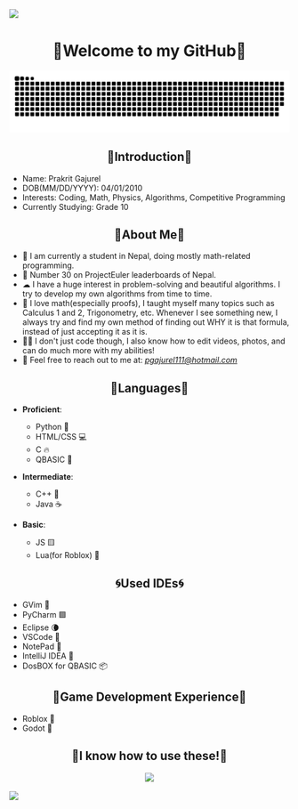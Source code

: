 <!--border line-->

<img src="https://user-images.githubusercontent.com/73097560/115834477-dbab4500-a447-11eb-908a-139a6edaec5c.gif">

<div align="center">
  <h1>👾Welcome to my GitHub👾</h1>
</div>

<!--credit to vaxad for this amazing snake thing-->

<div align="center">
  <img  src="https://github.com/vaxad/vaxad/blob/main/grid-snake.svg"
       alt="yoinked from github.com/vaxad" /></a>
</div>

<div align="center">
  <h2><b>📝Introduction📝</b></h2>
</div>

- Name: Prakrit Gajurel
- DOB(MM/DD/YYYY): 04/01/2010
- Interests: Coding, Math, Physics, Algorithms, Competitive Programming
- Currently Studying: Grade 10

<div align="center">
  <h2><b>👀About Me👀</b></h2>
</div>

- 🔭 I am currently a student in Nepal, doing mostly math-related programming.
- 🏅 Number 30 on ProjectEuler leaderboards of Nepal.
- ☁ I have a huge interest in problem-solving and beautiful algorithms. I try to develop my own algorithms from time to time.
- 🔢 I love math(especially proofs), I taught myself many topics such as Calculus 1 and 2, Trigonometry, etc. Whenever I see something new, I always try and find my own method of finding out WHY it is that formula, instead of just accepting it as it is.
- 🐱‍👤 I don't just code though, I also know how to edit videos, photos, and can do much more with my abilities!
- 📧 Feel free to reach out to me at: *pgajurel111@hotmail.com*

<div align="center">
  <h2><b>🦚Languages🦚</b></h2>
</div>

- **Proficient**:
  - Python 🐍
  - HTML/CSS 💻
  - C 🔥
  - QBASIC 👴
    
- **Intermediate**:
  - C++ 💪
  - Java ☕

- **Basic**:
  - JS 🟨
  - Lua(for Roblox) 🌙

<div align="center">
  <h2><b>🌀Used IDEs🌀</b></h2>
</div>

- GVim 🗿
- PyCharm 🟩
- Eclipse 🌘
- VSCode 🔹
- NotePad 💪
- IntelliJ IDEA 💜
- DosBOX for QBASIC 📦

<div align="center">
  <h2><b>🎲Game Development Experience🎲</b></h2>
</div>

- Roblox 🔲
- Godot 🤖

<div align="center">
  <h2><b>🌌I know how to use these!🌌</b></h2>
</div>

<!--got these from skillicons-->

<p align="center">
  <a href="https://skillicons.dev">
    <img src="https://skillicons.dev/icons?i=ae,atom,c,cpp,css,discord,django,eclipse,github,gmail,godot,html,idea,instagram,java,js,lua,notion,ps,pr,pycharm,py,robloxstudio,stackoverflow,twitter,vim,vscode,windows&perline=7" />
  </a>
</p>

<img src="https://user-images.githubusercontent.com/73097560/115834477-dbab4500-a447-11eb-908a-139a6edaec5c.gif">
